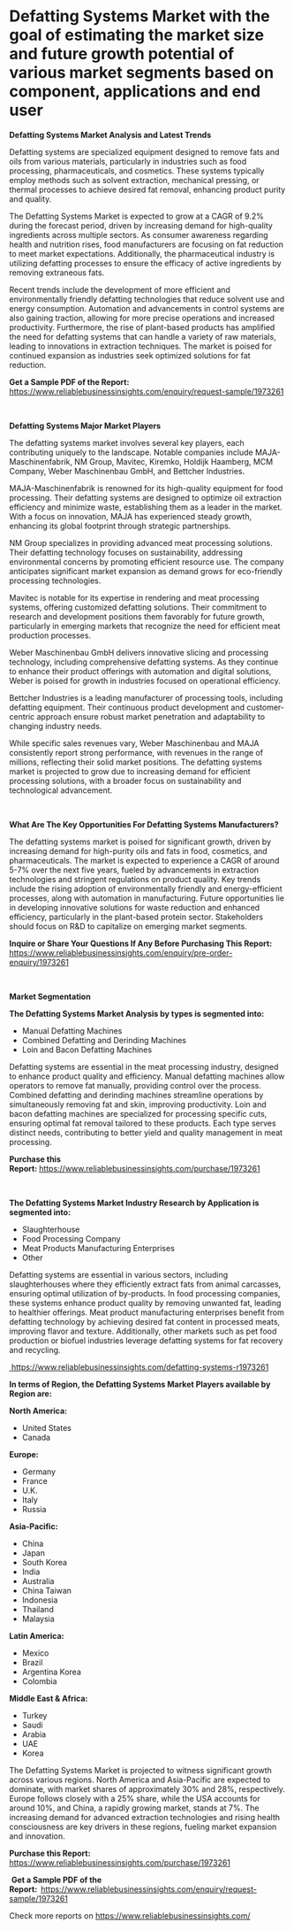 <p><h1>Defatting Systems Market with the goal of estimating the market size and future growth potential of various market segments based on component, applications and end user</h1></p><p><strong>Defatting Systems Market Analysis and Latest Trends</strong></p>
<p><p>Defatting systems are specialized equipment designed to remove fats and oils from various materials, particularly in industries such as food processing, pharmaceuticals, and cosmetics. These systems typically employ methods such as solvent extraction, mechanical pressing, or thermal processes to achieve desired fat removal, enhancing product purity and quality. </p><p>The Defatting Systems Market is expected to grow at a CAGR of 9.2% during the forecast period, driven by increasing demand for high-quality ingredients across multiple sectors. As consumer awareness regarding health and nutrition rises, food manufacturers are focusing on fat reduction to meet market expectations. Additionally, the pharmaceutical industry is utilizing defatting processes to ensure the efficacy of active ingredients by removing extraneous fats.</p><p>Recent trends include the development of more efficient and environmentally friendly defatting technologies that reduce solvent use and energy consumption. Automation and advancements in control systems are also gaining traction, allowing for more precise operations and increased productivity. Furthermore, the rise of plant-based products has amplified the need for defatting systems that can handle a variety of raw materials, leading to innovations in extraction techniques. The market is poised for continued expansion as industries seek optimized solutions for fat reduction.</p></p>
<p><strong>Get a Sample PDF of the Report:&nbsp;</strong> <a href="https://www.reliablebusinessinsights.com/enquiry/request-sample/1973261?utm_campaign=2748&utm_medium=2&utm_source=Github&utm_content=ia&utm_term=02032025&utm_id=defatting-systems">https://www.reliablebusinessinsights.com/enquiry/request-sample/1973261</a></p>
<p>&nbsp;</p>
<p><strong>Defatting Systems Major Market Players</strong></p>
<p><p>The defatting systems market involves several key players, each contributing uniquely to the landscape. Notable companies include MAJA-Maschinenfabrik, NM Group, Mavitec, Kiremko, Holdijk Haamberg, MCM Company, Weber Maschinenbau GmbH, and Bettcher Industries.</p><p>MAJA-Maschinenfabrik is renowned for its high-quality equipment for food processing. Their defatting systems are designed to optimize oil extraction efficiency and minimize waste, establishing them as a leader in the market. With a focus on innovation, MAJA has experienced steady growth, enhancing its global footprint through strategic partnerships.</p><p>NM Group specializes in providing advanced meat processing solutions. Their defatting technology focuses on sustainability, addressing environmental concerns by promoting efficient resource use. The company anticipates significant market expansion as demand grows for eco-friendly processing technologies.</p><p>Mavitec is notable for its expertise in rendering and meat processing systems, offering customized defatting solutions. Their commitment to research and development positions them favorably for future growth, particularly in emerging markets that recognize the need for efficient meat production processes.</p><p>Weber Maschinenbau GmbH delivers innovative slicing and processing technology, including comprehensive defatting systems. As they continue to enhance their product offerings with automation and digital solutions, Weber is poised for growth in industries focused on operational efficiency.</p><p>Bettcher Industries is a leading manufacturer of processing tools, including defatting equipment. Their continuous product development and customer-centric approach ensure robust market penetration and adaptability to changing industry needs.</p><p>While specific sales revenues vary, Weber Maschinenbau and MAJA consistently report strong performance, with revenues in the range of millions, reflecting their solid market positions. The defatting systems market is projected to grow due to increasing demand for efficient processing solutions, with a broader focus on sustainability and technological advancement.</p></p>
<p>&nbsp;</p>
<p><strong>What Are The Key Opportunities For Defatting Systems Manufacturers?</strong></p>
<p><p>The defatting systems market is poised for significant growth, driven by increasing demand for high-purity oils and fats in food, cosmetics, and pharmaceuticals. The market is expected to experience a CAGR of around 5-7% over the next five years, fueled by advancements in extraction technologies and stringent regulations on product quality. Key trends include the rising adoption of environmentally friendly and energy-efficient processes, along with automation in manufacturing. Future opportunities lie in developing innovative solutions for waste reduction and enhanced efficiency, particularly in the plant-based protein sector. Stakeholders should focus on R&D to capitalize on emerging market segments.</p></p>
<p><strong>Inquire or Share Your Questions If Any Before Purchasing This Report:</strong> <a href="https://www.reliablebusinessinsights.com/enquiry/pre-order-enquiry/1973261?utm_campaign=2748&utm_medium=2&utm_source=Github&utm_content=ia&utm_term=02032025&utm_id=defatting-systems">https://www.reliablebusinessinsights.com/enquiry/pre-order-enquiry/1973261</a></p>
<p>&nbsp;</p>
<p><strong>Market Segmentation</strong></p>
<p><strong>The Defatting Systems Market Analysis by types is segmented into:</strong></p>
<p><ul><li>Manual Defatting Machines</li><li>Combined Defatting and Derinding Machines</li><li>Loin and Bacon Defatting Machines</li></ul></p>
<p><p>Defatting systems are essential in the meat processing industry, designed to enhance product quality and efficiency. Manual defatting machines allow operators to remove fat manually, providing control over the process. Combined defatting and derinding machines streamline operations by simultaneously removing fat and skin, improving productivity. Loin and bacon defatting machines are specialized for processing specific cuts, ensuring optimal fat removal tailored to these products. Each type serves distinct needs, contributing to better yield and quality management in meat processing.</p></p>
<p><strong>Purchase this Report:&nbsp;</strong><a href="https://www.reliablebusinessinsights.com/purchase/1973261?utm_campaign=2748&utm_medium=2&utm_source=Github&utm_content=ia&utm_term=02032025&utm_id=defatting-systems">https://www.reliablebusinessinsights.com/purchase/1973261</a></p>
<p>&nbsp;</p>
<p><strong>The Defatting Systems Market Industry Research by Application is segmented into:</strong></p>
<p><ul><li>Slaughterhouse</li><li>Food Processing Company</li><li>Meat Products Manufacturing Enterprises</li><li>Other</li></ul></p>
<p><p>Defatting systems are essential in various sectors, including slaughterhouses where they efficiently extract fats from animal carcasses, ensuring optimal utilization of by-products. In food processing companies, these systems enhance product quality by removing unwanted fat, leading to healthier offerings. Meat product manufacturing enterprises benefit from defatting technology by achieving desired fat content in processed meats, improving flavor and texture. Additionally, other markets such as pet food production or biofuel industries leverage defatting systems for fat recovery and recycling.</p></p>
<p><a href="https://www.reliablebusinessinsights.com/defatting-systems-r1973261?utm_campaign=2748&utm_medium=2&utm_source=Github&utm_content=ia&utm_term=02032025&utm_id=defatting-systems">&nbsp;https://www.reliablebusinessinsights.com/defatting-systems-r1973261</a></p>
<p><strong>In terms of Region, the Defatting Systems Market Players available by Region are:</strong></p>
<p>
    <p> <strong> North America: </strong>
        <ul>
            <li>United States</li>
            <li>Canada</li>
        </ul>
        </p> 
    <p> <strong> Europe: </strong>
        <ul>
            <li>Germany</li>
            <li>France</li>
            <li>U.K.</li>
            <li>Italy</li>
            <li>Russia</li>
        </ul>
        </p> 
    <p> <strong> Asia-Pacific: </strong>
        <ul>
            <li>China</li>
            <li>Japan</li>
            <li>South Korea</li>
            <li>India</li>
            <li>Australia</li>
            <li>China Taiwan</li>
            <li>Indonesia</li>
            <li>Thailand</li>
            <li>Malaysia</li>
        </ul>
        </p> 
    <p> <strong> Latin America: </strong>
        <ul>
            <li>Mexico</li>
            <li>Brazil</li>
            <li>Argentina Korea</li>
            <li>Colombia</li>
        </ul>
        </p> 
    <p> <strong> Middle East & Africa: </strong>
        <ul>
            <li>Turkey</li>
            <li>Saudi</li>
            <li>Arabia</li>
            <li>UAE</li>
            <li>Korea</li>
        </ul>
    </p>
    </p>
<p><p>The Defatting Systems Market is projected to witness significant growth across various regions. North America and Asia-Pacific are expected to dominate, with market shares of approximately 30% and 28%, respectively. Europe follows closely with a 25% share, while the USA accounts for around 10%, and China, a rapidly growing market, stands at 7%. The increasing demand for advanced extraction technologies and rising health consciousness are key drivers in these regions, fueling market expansion and innovation.</p></p>
<p><strong>Purchase this Report: </strong><a href="https://www.reliablebusinessinsights.com/purchase/1973261?utm_campaign=2748&utm_medium=2&utm_source=Github&utm_content=ia&utm_term=02032025&utm_id=defatting-systems">https://www.reliablebusinessinsights.com/purchase/1973261</a></p>
<p>&nbsp;<strong>Get a Sample PDF of the Report:&nbsp;&nbsp;</strong><a href="https://www.reliablebusinessinsights.com/enquiry/request-sample/1973261?utm_campaign=2748&utm_medium=2&utm_source=Github&utm_content=ia&utm_term=02032025&utm_id=defatting-systems">https://www.reliablebusinessinsights.com/enquiry/request-sample/1973261</a></p>
<p><strong></strong></p>
<p>Check more reports on <a href="https://www.reliablebusinessinsights.com/?utm_campaign=2748&utm_medium=2&utm_source=Github&utm_content=ia&utm_term=02032025&utm_id=defatting-systems">https://www.reliablebusinessinsights.com/</a></p>